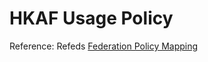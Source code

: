 ---
---

# HKAF Usage Policy

Reference: Refeds [Federation Policy Mapping](https://wiki.refeds.org/display/FBP/Federation+Policy+Mapping)